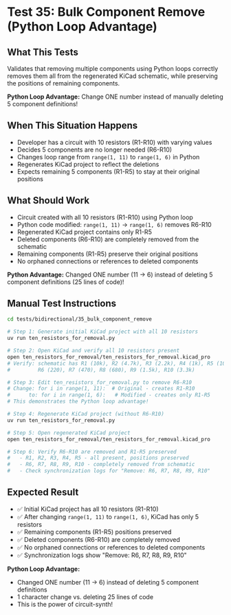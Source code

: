 # Test 35: Bulk Component Remove (Python Loop Advantage)

## What This Tests

Validates that removing multiple components using Python loops correctly removes them all from the regenerated KiCad schematic, while preserving the positions of remaining components.

**Python Loop Advantage:** Change ONE number instead of manually deleting 5 component definitions!

## When This Situation Happens

- Developer has a circuit with 10 resistors (R1-R10) with varying values
- Decides 5 components are no longer needed (R6-R10)
- Changes loop range from `range(1, 11)` to `range(1, 6)` in Python
- Regenerates KiCad project to reflect the deletions
- Expects remaining 5 components (R1-R5) to stay at their original positions

## What Should Work

- Circuit created with all 10 resistors (R1-R10) using Python loop
- Python code modified: `range(1, 11)` → `range(1, 6)` removes R6-R10
- Regenerated KiCad project contains only R1-R5
- Deleted components (R6-R10) are completely removed from the schematic
- Remaining components (R1-R5) preserve their original positions
- No orphaned connections or references to deleted components

**Python Advantage:** Changed ONE number (11 → 6) instead of deleting 5 component definitions (25 lines of code)!

## Manual Test Instructions

```bash
cd tests/bidirectional/35_bulk_component_remove

# Step 1: Generate initial KiCad project with all 10 resistors
uv run ten_resistors_for_removal.py

# Step 2: Open KiCad and verify all 10 resistors present
open ten_resistors_for_removal/ten_resistors_for_removal.kicad_pro
# Verify: schematic has R1 (10k), R2 (4.7k), R3 (2.2k), R4 (1k), R5 (100),
#         R6 (220), R7 (470), R8 (680), R9 (1.5k), R10 (3.3k)

# Step 3: Edit ten_resistors_for_removal.py to remove R6-R10
# Change: for i in range(1, 11):  # Original - creates R1-R10
#      to: for i in range(1, 6):   # Modified - creates only R1-R5
# This demonstrates the Python loop advantage!

# Step 4: Regenerate KiCad project (without R6-R10)
uv run ten_resistors_for_removal.py

# Step 5: Open regenerated KiCad project
open ten_resistors_for_removal/ten_resistors_for_removal.kicad_pro

# Step 6: Verify R6-R10 are removed and R1-R5 preserved
#   - R1, R2, R3, R4, R5 - all present, positions preserved
#   - R6, R7, R8, R9, R10 - completely removed from schematic
#   - Check synchronization logs for "Remove: R6, R7, R8, R9, R10"
```

## Expected Result

- ✅ Initial KiCad project has all 10 resistors (R1-R10)
- ✅ After changing `range(1, 11)` to `range(1, 6)`, KiCad has only 5 resistors
- ✅ Remaining components (R1-R5) positions preserved
- ✅ Deleted components (R6-R10) are completely removed
- ✅ No orphaned connections or references to deleted components
- ✅ Synchronization logs show "Remove: R6, R7, R8, R9, R10"

**Python Loop Advantage:**
- Changed ONE number (11 → 6) instead of deleting 5 component definitions
- 1 character change vs. deleting 25 lines of code
- This is the power of circuit-synth!
